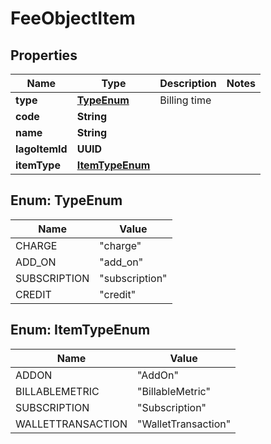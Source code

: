 

# FeeObjectItem


## Properties

| Name | Type | Description | Notes |
|------------ | ------------- | ------------- | -------------|
|**type** | [**TypeEnum**](#TypeEnum) | Billing time |  |
|**code** | **String** |  |  |
|**name** | **String** |  |  |
|**lagoItemId** | **UUID** |  |  |
|**itemType** | [**ItemTypeEnum**](#ItemTypeEnum) |  |  |



## Enum: TypeEnum

| Name | Value |
|---- | -----|
| CHARGE | &quot;charge&quot; |
| ADD_ON | &quot;add_on&quot; |
| SUBSCRIPTION | &quot;subscription&quot; |
| CREDIT | &quot;credit&quot; |



## Enum: ItemTypeEnum

| Name | Value |
|---- | -----|
| ADDON | &quot;AddOn&quot; |
| BILLABLEMETRIC | &quot;BillableMetric&quot; |
| SUBSCRIPTION | &quot;Subscription&quot; |
| WALLETTRANSACTION | &quot;WalletTransaction&quot; |



